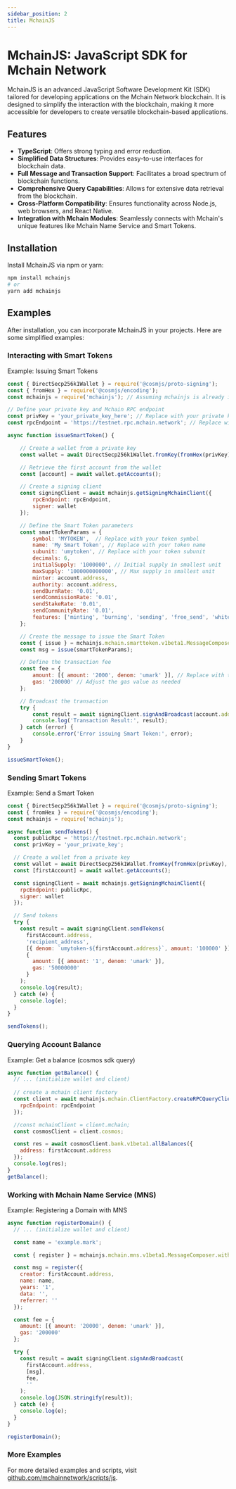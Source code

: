 ```yaml
---
sidebar_position: 2
title: MchainJS
---
```


# MchainJS: JavaScript SDK for Mchain Network

MchainJS is an advanced JavaScript Software Development Kit (SDK) tailored for developing applications on the Mchain Network blockchain. It is designed to simplify the interaction with the blockchain, making it more accessible for developers to create versatile blockchain-based applications.

## Features

- **TypeScript**: Offers strong typing and error reduction.
- **Simplified Data Structures**: Provides easy-to-use interfaces for blockchain data.
- **Full Message and Transaction Support**: Facilitates a broad spectrum of blockchain functions.
- **Comprehensive Query Capabilities**: Allows for extensive data retrieval from the blockchain.
- **Cross-Platform Compatibility**: Ensures functionality across Node.js, web browsers, and React Native.
- **Integration with Mchain Modules**: Seamlessly connects with Mchain's unique features like Mchain Name Service and Smart Tokens.

## Installation

Install MchainJS via npm or yarn:

```bash
npm install mchainjs
# or
yarn add mchainjs
```

## Examples

After installation, you can incorporate MchainJS in your projects. Here are some simplified examples:

### Interacting with Smart Tokens

Example: Issuing Smart Tokens

```javascript
const { DirectSecp256k1Wallet } = require('@cosmjs/proto-signing');
const { fromHex } = require('@cosmjs/encoding');
const mchainjs = require('mchainjs'); // Assuming mchainjs is already installed

// Define your private key and Mchain RPC endpoint
const privKey = 'your_private_key_here'; // Replace with your private key
const rpcEndpoint = 'https://testnet.rpc.mchain.network'; // Replace with the appropriate RPC endpoint

async function issueSmartToken() {

    // Create a wallet from a private key
    const wallet = await DirectSecp256k1Wallet.fromKey(fromHex(privKey), 'm');

    // Retrieve the first account from the wallet
    const [account] = await wallet.getAccounts();

    // Create a signing client
    const signingClient = await mchainjs.getSigningMchainClient({
        rpcEndpoint: rpcEndpoint,
        signer: wallet
    });

    // Define the Smart Token parameters
    const smartTokenParams = {
        symbol: 'MYTOKEN',  // Replace with your token symbol
        name: 'My Smart Token', // Replace with your token name
        subunit: 'umytoken', // Replace with your token subunit
        decimals: 6,
        initialSupply: '1000000', // Initial supply in smallest unit
        maxSupply: '1000000000000', // Max supply in smallest unit
        minter: account.address,
        authority: account.address,
        sendBurnRate: '0.01',
        sendCommissionRate: '0.01',
        sendStakeRate: '0.01',
        sendCommunityRate: '0.01',
        features: ['minting', 'burning', 'sending', 'free_send', 'whitelist', 'freezing']
    };

    // Create the message to issue the Smart Token
    const { issue } = mchainjs.mchain.smarttoken.v1beta1.MessageComposer.withTypeUrl;
    const msg = issue(smartTokenParams);

    // Define the transaction fee
    const fee = {
        amount: [{ amount: '2000', denom: 'umark' }], // Replace with the appropriate fee
        gas: '200000' // Adjust the gas value as needed
    };

    // Broadcast the transaction
    try {
        const result = await signingClient.signAndBroadcast(account.address, [msg], fee, '');
        console.log('Transaction Result:', result);
    } catch (error) {
        console.error('Error issuing Smart Token:', error);
    }
}

issueSmartToken();
```

### Sending Smart Tokens

Example: Send a Smart Token

```javascript
const { DirectSecp256k1Wallet } = require('@cosmjs/proto-signing');
const { fromHex } = require('@cosmjs/encoding');
const mchainjs = require('mchainjs');

async function sendTokens() {
  const publicRpc = 'https://testnet.rpc.mchain.network';
  const privKey = 'your_private_key';

  // Create a wallet from a private key
  const wallet = await DirectSecp256k1Wallet.fromKey(fromHex(privKey), 'm');
  const [firstAccount] = await wallet.getAccounts();

  const signingClient = await mchainjs.getSigningMchainClient({
    rpcEndpoint: publicRpc,
    signer: wallet
  });

  // Send tokens
  try {
    const result = await signingClient.sendTokens(
      firstAccount.address,
      'recipient_address',
      [{ denom: `umytoken-${firstAccount.address}`, amount: '100000' }],
      {
        amount: [{ amount: '1', denom: 'umark' }],
        gas: '50000000'
      }
    );
    console.log(result);
  } catch (e) {
    console.log(e);
  }
}

sendTokens();
```


### Querying Account Balance

Example: Get a balance (cosmos sdk query)

```javascript
async function getBalance() {
  // ... (initialize wallet and client)
  
  // create a mchain client factory
  const client = await mchainjs.mchain.ClientFactory.createRPCQueryClient({
    rpcEndpoint: rpcEndpoint
  });

  //const mchainClient = client.mchain;
  const cosmosClient = client.cosmos;

  const res = await cosmosClient.bank.v1beta1.allBalances({
    address: firstAccount.address
  });
  console.log(res);
}
getBalance();
```

### Working with Mchain Name Service (MNS)

Example: Registering a Domain with MNS

```javascript
async function registerDomain() {
  // ... (initialize wallet and client)

  const name = 'example.mark';

  const { register } = mchainjs.mchain.mns.v1beta1.MessageComposer.withTypeUrl;

  const msg = register({
    creator: firstAccount.address,
    name: name,
    years: '1',
    data: '',
    referrer: ''
  });

  const fee = {
    amount: [{ amount: '20000', denom: 'umark' }],
    gas: '200000'
  };

  try {
    const result = await signingClient.signAndBroadcast(
      firstAccount.address,
      [msg],
      fee,
      ''
    );
    console.log(JSON.stringify(result));
  } catch (e) {
    console.log(e);
  }
}

registerDomain();

```

### More Examples

For more detailed examples and scripts, visit [github.com/mchainnetwork/scripts/js](https://github.com/mchainnetwork/scripts/js).

